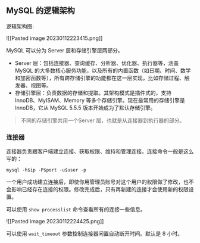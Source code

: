 

## MySQL 的逻辑架构

逻辑架构图:

![[Pasted image 20230112223415.png]]


MySQL 可以分为 Server 层和存储引擎层两部分。

- Server 层：包括连接器、查询缓存、分析器、优化器、执行器等，涵盖 MySQL 的大多数核心服务功能，以及所有的内置函数（如日期、时间、数学和加密函数等），所有跨存储引擎的功能都在这一层实现，比如存储过程、触发器、视图等。
- 存储引擎层：负责数据的存储和提取。其架构模式是插件式的，支持 InnoDB、MyISAM、Memory 等多个存储引擎。现在最常用的存储引擎是 InnoDB，它从 MySQL 5.5.5 版本开始成为了默认存储引擎。

> 不同的存储引擎共用一个Server 层，也就是从连接器到执行器的部分。

### 连接器

连接器负责跟客户端建立连接、获取权限、维持和管理连接。连接命令一般是这么写的：

```shell
mysql -h$ip -P$port -u$user -p
```

一个用户成功建立连接后，即使你用管理员账号对这个用户的权限做了修改，也不会影响已经存在连接的权限。修改完成后，只有再新建的连接才会使用新的权限设置。

可以使用 `show processlist`  命令查看所有的连接一些信息。

![[Pasted image 20230112224425.png]]

可以使用 `wait_timeout` 参数控制连接器闲置自动断开时间。默认是 8 小时。